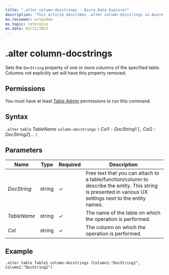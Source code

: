 ```yaml
---
title: ".alter column-docstrings - Azure Data Explorer"
description: "This article describes .alter column-docstrings in Azure Data Explorer."
ms.reviewer: orspodek
ms.topic: reference
ms.date: 02/21/2023
---
```

# .alter column-docstrings

Sets the `DocString` property of one or more columns of the specified table.  Columns not explicitly set will have this property removed.

## Permissions

You must have at least [Table Admin](access-control/role-based-access-control.md) permissions to run this command.

## Syntax

`.alter` `table` *TableName* `column-docstrings` `(` *Col1* `:` *DocString1* [`,` *Col2* `:` *DocString2*]... `)`

## Parameters

| Name | Type | Required | Description |
|--|--|--|--|
| *DocString* | string | &check; | Free text that you can attach to a table/function/column to describe the entity. This string is presented in various UX settings next to the entity names.|
| *TableName* | string | &check; | The name of the table on which the operation is performed.|
| *Col* | string | &check; | The column on which the operation is performed.|

## Example

```kusto
.alter table Table1 column-docstrings (Column1:"DocString1", Column2:"DocString2")
```
